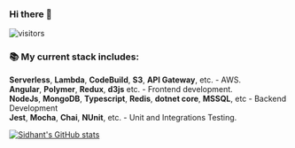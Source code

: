 ### Hi there 👋

![visitors](https://visitor-badge.laobi.icu/badge?page_id=github.com.sidhantgakhar)

### 📚 My current stack includes:

**Serverless**, **Lambda**, **CodeBuild**, **S3**, **API Gateway**, etc. - AWS. <br>
**Angular**, **Polymer**, **Redux**, **d3js** etc. - Frontend development. <br>
**NodeJs**, **MongoDB**, **Typescript**, **Redis**, **dotnet core**, **MSSQL**, etc - Backend Development <br>
**Jest**, **Mocha**, **Chai**, **NUnit**, etc. - Unit and Integrations Testing. <br>

<!--
**sidhantgakhar/sidhantgakhar** is a ✨ _special_ ✨ repository because its `README.md` (this file) appears on your GitHub profile.

Here are some ideas to get you started:

- 🔭 I’m currently working on ...
- 🌱 I’m currently learning ...
- 👯 I’m looking to collaborate on ...
- 🤔 I’m looking for help with ...
- 💬 Ask me about ...
- 📫 How to reach me: ...
- 😄 Pronouns: ...
- ⚡ Fun fact: ...
-->
[![Sidhant's GitHub stats](https://github-readme-stats.vercel.app/api?username=sidhantgakhar&count_private=true&show_icons=true&theme=gotham&line_height=27)](https://github.com/murewaashiru/github-readme-stats)
